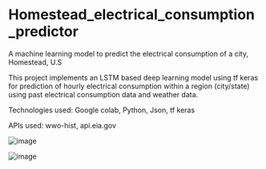 # Homestead_electrical_consumption_predictor
 A machine learning model to predict the electrical consumption of a city, Homestead, U.S
 
 This project implements an LSTM based deep learning model using tf
keras for prediction of hourly electrical consumption within a region
(city/state) using past electrical consumption data and weather data.

Technologies used: Google colab, Python, Json, tf keras

APIs used: wwo-hist, api.eia.gov

![image](https://user-images.githubusercontent.com/55701343/111280546-fc6ec680-8661-11eb-838a-8624e651c935.png)

![image](https://user-images.githubusercontent.com/55701343/111280590-07295b80-8662-11eb-92c9-3c16d7426a02.png)

